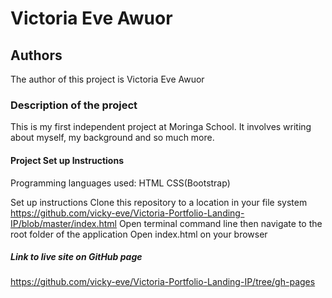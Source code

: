 # Victoria Eve Awuor
## Authors
The author of this project is Victoria Eve Awuor
### Description of the project
This is my first independent project at Moringa School. It involves writing about myself, my background and so much more.
#### Project Set up Instructions

Programming languages used:
HTML
CSS(Bootstrap)

Set up instructions
  Clone this repository to a location in your file system 
  https://github.com/vicky-eve/Victoria-Portfolio-Landing-IP/blob/master/index.html
  Open terminal command line then navigate to the root folder of the application 
  Open index.html on your browser

##### Link to live site on GitHub page
https://github.com/vicky-eve/Victoria-Portfolio-Landing-IP/tree/gh-pages


